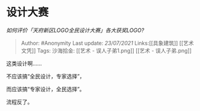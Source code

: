 # 设计大赛
*如何评价「天府新区LOGO全民设计大赛」各大获奖LOGO?*

> Author: #Anonymity
> Last update: *23/07/2021*
> Links:[[具象建筑]] [[艺术文凭]]
> Tags:
> 沙海拾金: [[艺术 - 误人子弟1.png]] [[艺术 - 误人子弟.png]]

这类设计啊……

不应该搞“全民设计，专家选择”，

而应该搞“专家设计，全民选择”。

流程反了。

